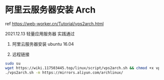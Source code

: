 <!--
 * @Author: HaoTian Qi
 * @Date: 2021-12-13 01:40:28
 * @Description: 
 * @LastEditTime: 2021-12-13 02:09:38
 * @LastEditors: HaoTian Qi
-->

# 阿里云服务器安装 Arch

ref <https://web-worker.cn/Tutorial/vps2arch.html>

2021.12.13 轻量应用服务器 实践通过

1. 阿里云服务器安装 ubuntu 16.04

2. 远程链接

```sh
sudo su
wget https://wiki.117503445.top/linux/script/vps2arch.sh && chmod +x vps2arch.sh
./vps2arch.sh -m https://mirrors.aliyun.com/archlinux/
```
